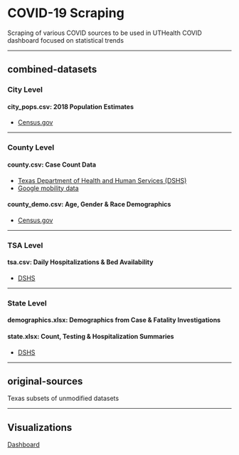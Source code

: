 # COVID-19 Scraping


Scraping of various COVID sources to be used in UTHealth COVID dashboard focused on statistical trends

---

## combined-datasets

### City Level

#### city_pops.csv: 2018 Population Estimates

- [Census.gov](https://www.census.gov/data/tables/time-series/demo/popest/2010s-total-cities-and-towns.html)

----

### County Level

#### county.csv: Case Count Data

- [Texas Department of Health and Human Services (DSHS)](https://www.dshs.state.tx.us/coronavirus)
- [Google mobility data](https://www.google.com/covid19/mobility/)

#### county_demo.csv: Age, Gender & Race Demographics

- [Census.gov](https://www.census.gov/data/tables/time-series/demo/popest/2010s-counties-detail.html)

---

### TSA Level

#### tsa.csv: Daily Hospitalizations & Bed Availability

- [DSHS](https://www.dshs.state.tx.us/coronavirus)

---

### State Level

#### demographics.xlsx: Demographics from Case & Fatality Investigations

#### state.xlsx: Count, Testing & Hospitalization Summaries

- [DSHS](https://www.dshs.state.tx.us/coronavirus)


---

## original-sources

Texas subsets of unmodified datasets

---

## Visualizations 

[Dashboard](TexasPandemic.org)